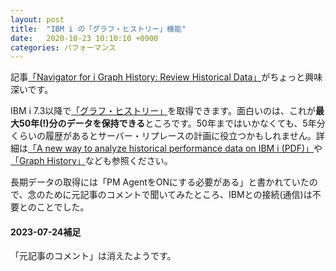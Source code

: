 ```yaml
---
layout: post
title:  "IBM i の「グラフ・ヒストリー」機能"
date:   2020-10-23 10:10:10 +0900
categories: パフォーマンス
---
```

記事[「Navigator for i Graph History: Review Historical Data」](https://techchannel.com/SMB/10/2020/Navigator-for-i-Graph-History)がちょっと興味深いです。

IBM i 7.3以降で[「グラフ・ヒストリー」](https://techchannel.com/SMB/07/2020/navigator-for-igraph-history)を取得できます。面白いのは、これが**最大50年(!)分のデータを保持できる**ところです。50年まではいかなくても、5年分くらいの履歴があるとサーバー・リプレースの計画に役立つかもしれません。詳細は[「A new way to analyze historical performance data on IBM i (PDF)」](https://www.ibm.com/support/pages/sites/default/files/inline-files/Graph%20History%20with%20PDI.pdf)や[「Graph History」](https://www.ibm.com/support/pages/node/1126935)なども参照ください。

長期データの取得には「PM AgentをONにする必要がある」と書かれていたので、念のために元記事のコメントで聞いてみたところ、IBMとの接続(通信)は不要とのことでした。

#### 2023-07-24補足

「元記事のコメント」は消えたようです。
